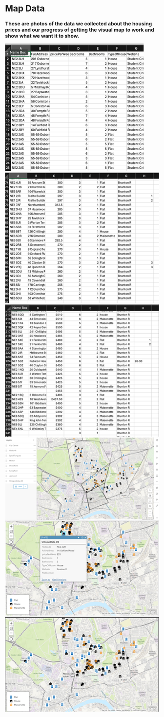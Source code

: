 # Map Data
### These are photos of the data we collected about the housing prices and our progress of getting the visual map to work and show what we want it to show.
<img src="/Images/Static Map Data1.png">

<img src="/Images/Static Map Data 2.png">

<img src="/Images/Static Map Data 3.png">

<img src="/Images/Static Map 1.png">

<img src="/Images/Static Map 2.png">

<img src="/Images/Static Map 3.png">

